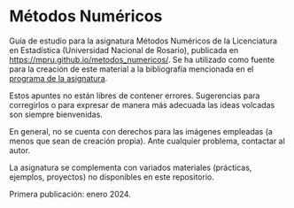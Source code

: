 # Métodos Numéricos

Guía de estudio para la asignatura Métodos Numéricos de la Licenciatura en Estadística (Universidad Nacional de Rosario), publicada en <https://mpru.github.io/metodos_numericos/>. Se ha utilizado como fuente para la creación de este material a la bibliografía mencionada en el [programa de la asignatura](https://portal.fcecon.unr.edu.ar/carreras/grado/licenciatura-en-estadistica/materia/metodos-numericos).

Estos apuntes no están libres de contener errores. Sugerencias para corregirlos o para expresar de manera más adecuada las ideas volcadas son siempre bienvenidas.

En general, no se cuenta con derechos para las imágenes empleadas (a menos que sean de creación propia). Ante cualquier problema, contactar al autor.

La asignatura se complementa con variados materiales (prácticas, ejemplos, proyectos) no disponibles en este repositorio.

Primera publicación: enero 2024.

